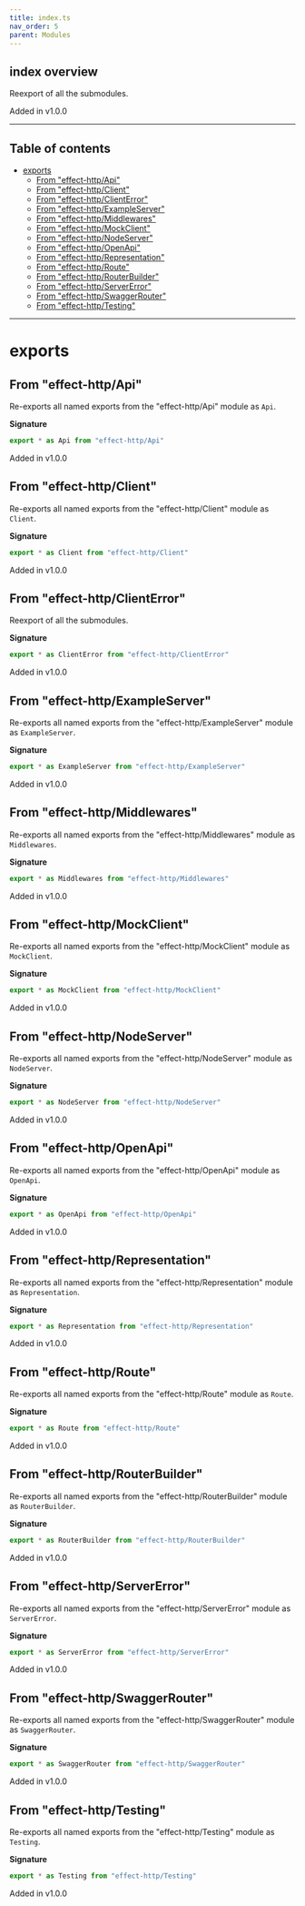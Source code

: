 ```yaml
---
title: index.ts
nav_order: 5
parent: Modules
---
```


## index overview

Reexport of all the submodules.

Added in v1.0.0

---

<h2 class="text-delta">Table of contents</h2>

- [exports](#exports)
  - [From "effect-http/Api"](#from-effect-httpapi)
  - [From "effect-http/Client"](#from-effect-httpclient)
  - [From "effect-http/ClientError"](#from-effect-httpclienterror)
  - [From "effect-http/ExampleServer"](#from-effect-httpexampleserver)
  - [From "effect-http/Middlewares"](#from-effect-httpmiddlewares)
  - [From "effect-http/MockClient"](#from-effect-httpmockclient)
  - [From "effect-http/NodeServer"](#from-effect-httpnodeserver)
  - [From "effect-http/OpenApi"](#from-effect-httpopenapi)
  - [From "effect-http/Representation"](#from-effect-httprepresentation)
  - [From "effect-http/Route"](#from-effect-httproute)
  - [From "effect-http/RouterBuilder"](#from-effect-httprouterbuilder)
  - [From "effect-http/ServerError"](#from-effect-httpservererror)
  - [From "effect-http/SwaggerRouter"](#from-effect-httpswaggerrouter)
  - [From "effect-http/Testing"](#from-effect-httptesting)

---

# exports

## From "effect-http/Api"

Re-exports all named exports from the "effect-http/Api" module as `Api`.

**Signature**

```ts
export * as Api from "effect-http/Api"
```

Added in v1.0.0

## From "effect-http/Client"

Re-exports all named exports from the "effect-http/Client" module as `Client`.

**Signature**

```ts
export * as Client from "effect-http/Client"
```

Added in v1.0.0

## From "effect-http/ClientError"

Reexport of all the submodules.

**Signature**

```ts
export * as ClientError from "effect-http/ClientError"
```

Added in v1.0.0

## From "effect-http/ExampleServer"

Re-exports all named exports from the "effect-http/ExampleServer" module as `ExampleServer`.

**Signature**

```ts
export * as ExampleServer from "effect-http/ExampleServer"
```

Added in v1.0.0

## From "effect-http/Middlewares"

Re-exports all named exports from the "effect-http/Middlewares" module as `Middlewares`.

**Signature**

```ts
export * as Middlewares from "effect-http/Middlewares"
```

Added in v1.0.0

## From "effect-http/MockClient"

Re-exports all named exports from the "effect-http/MockClient" module as `MockClient`.

**Signature**

```ts
export * as MockClient from "effect-http/MockClient"
```

Added in v1.0.0

## From "effect-http/NodeServer"

Re-exports all named exports from the "effect-http/NodeServer" module as `NodeServer`.

**Signature**

```ts
export * as NodeServer from "effect-http/NodeServer"
```

Added in v1.0.0

## From "effect-http/OpenApi"

Re-exports all named exports from the "effect-http/OpenApi" module as `OpenApi`.

**Signature**

```ts
export * as OpenApi from "effect-http/OpenApi"
```

Added in v1.0.0

## From "effect-http/Representation"

Re-exports all named exports from the "effect-http/Representation" module as `Representation`.

**Signature**

```ts
export * as Representation from "effect-http/Representation"
```

Added in v1.0.0

## From "effect-http/Route"

Re-exports all named exports from the "effect-http/Route" module as `Route`.

**Signature**

```ts
export * as Route from "effect-http/Route"
```

Added in v1.0.0

## From "effect-http/RouterBuilder"

Re-exports all named exports from the "effect-http/RouterBuilder" module as `RouterBuilder`.

**Signature**

```ts
export * as RouterBuilder from "effect-http/RouterBuilder"
```

Added in v1.0.0

## From "effect-http/ServerError"

Re-exports all named exports from the "effect-http/ServerError" module as `ServerError`.

**Signature**

```ts
export * as ServerError from "effect-http/ServerError"
```

Added in v1.0.0

## From "effect-http/SwaggerRouter"

Re-exports all named exports from the "effect-http/SwaggerRouter" module as `SwaggerRouter`.

**Signature**

```ts
export * as SwaggerRouter from "effect-http/SwaggerRouter"
```

Added in v1.0.0

## From "effect-http/Testing"

Re-exports all named exports from the "effect-http/Testing" module as `Testing`.

**Signature**

```ts
export * as Testing from "effect-http/Testing"
```

Added in v1.0.0
